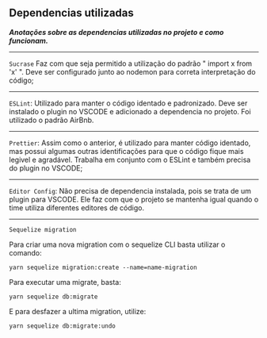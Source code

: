 ## Dependencias utilizadas

**_Anotações sobre as dependencias utilizadas no projeto e como funcionam._**

---

`Sucrase`
Faz com que seja permitido a utilização do padrão " import x from 'x' ". Deve ser configurado junto ao nodemon para correta interpretação do código;

---

`ESLint`: Utilizado para manter o código identado e padronizado. Deve ser instalado o plugin no VSCODE e adicionado a dependencia no projeto. Foi utilizado o padrão AirBnb.

---

`Prettier`: Assim como o anterior, é utilizado para manter código identado, mas possui algumas outras identificações para que o código fique mais legivel e agradável. Trabalha em conjunto com o ESLint e também precisa do plugin no VSCODE;

---

`Editor Config`: Não precisa de dependencia instalada, pois se trata de um plugin para VSCODE. Ele faz com que o projeto se mantenha igual quando o time utiliza diferentes editores de código.

---

`Sequelize migration`

Para criar uma nova migration com o sequelize CLI basta utilizar o comando:

```
yarn sequelize migration:create --name=name-migration
```

Para executar uma migrate, basta:

```
yarn sequelize db:migrate
```

E para desfazer a ultima migration, utilize:
```
yarn sequelize db:migrate:undo
```
